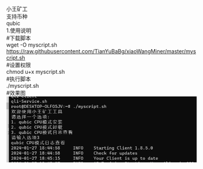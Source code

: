 小王矿工  
支持币种   
qubic    
1.使用说明  
#下载脚本  
wget -O myscript.sh https://raw.githubusercontent.com/TianYuBaBg/xiaoWangMiner/master/myscript.sh  
#设置权限  
chmod u+x myscript.sh  
#执行脚本  
./myscript.sh  
#效果图  
![img.png](img.png)

